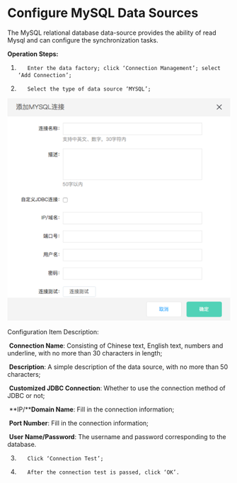 # Configure MySQL Data Sources

The MySQL relational database data-source provides the ability of read Mysql and can configure the synchronization tasks.

**Operation Steps:**

1.        Enter the data factory; click ‘Connection Management’; select ‘Add Connection’;

2.        Select the type of data source ‘MYSQL’;

![MySQL Data Source Connection](../../../../../image/Data-Integration/mysql-connection.png)

Configuration Item Description:

​    **Connection Name**: Consisting of Chinese text, English text, numbers and underline, with no more than 30 characters in length;

​    **Description**: A simple description of the data source, with no more than 50 characters;

​    **Customized JDBC Connection**: Whether to use the connection method of JDBC or not;

​    **IP/****Domain Name**: Fill in the connection information;

​    **Port Number**: Fill in the connection information;

​    **User Name/Password**: The username and password corresponding to the database.

3.        Click ‘Connection Test’;

4.        After the connection test is passed, click ‘OK’.
